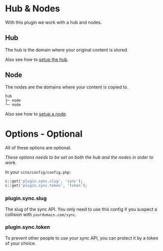 # Hub & Nodes

With this plugin we work with a hub and nodes.

## Hub

The hub is the domain where your original content is stored.

Also see how to [setup the hub](hub.md).

## Node

The nodes are the domains where your content is copied to.

```text
hub
├─ node
└─ node
```

Also see how to [setup a node](node.md).

# Options - Optional

All of these options are optional.

*These options needs to be set on both the hub and the nodes in order to work.*

In your `site/config/config.php`:

```php
c::get('plugin.sync.slug', 'sync');
c::get('plugin.sync.token', 'token');
```

### plugin.sync.slug

The slug of the sync API. You only need to use this config if you suspect a collision with `yourdomain.com/sync`.

### plugin.sync.token

To prevent other people to use your sync API, you can protect it by a token of your choice.